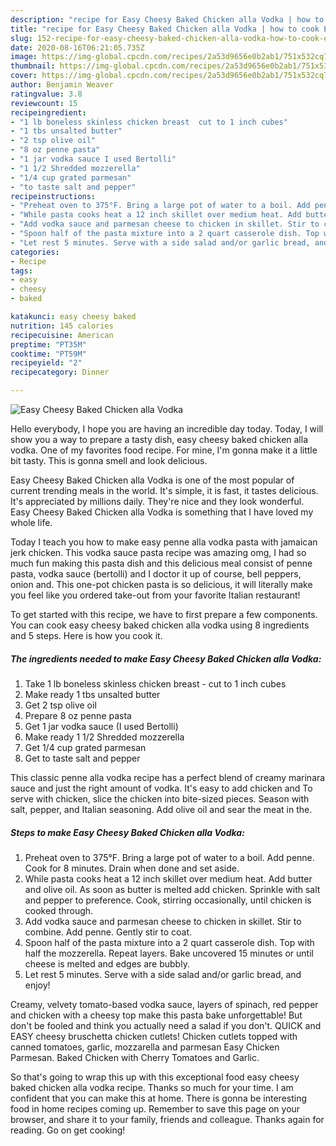 ```yaml
---
description: "recipe for Easy Cheesy Baked Chicken alla Vodka | how to cook Easy Cheesy Baked Chicken alla Vodka"
title: "recipe for Easy Cheesy Baked Chicken alla Vodka | how to cook Easy Cheesy Baked Chicken alla Vodka"
slug: 152-recipe-for-easy-cheesy-baked-chicken-alla-vodka-how-to-cook-easy-cheesy-baked-chicken-alla-vodka
date: 2020-08-16T06:21:05.735Z
image: https://img-global.cpcdn.com/recipes/2a53d9656e0b2ab1/751x532cq70/easy-cheesy-baked-chicken-alla-vodka-recipe-main-photo.jpg
thumbnail: https://img-global.cpcdn.com/recipes/2a53d9656e0b2ab1/751x532cq70/easy-cheesy-baked-chicken-alla-vodka-recipe-main-photo.jpg
cover: https://img-global.cpcdn.com/recipes/2a53d9656e0b2ab1/751x532cq70/easy-cheesy-baked-chicken-alla-vodka-recipe-main-photo.jpg
author: Benjamin Weaver
ratingvalue: 3.8
reviewcount: 15
recipeingredient:
- "1 lb boneless skinless chicken breast  cut to 1 inch cubes"
- "1 tbs unsalted butter"
- "2 tsp olive oil"
- "8 oz penne pasta"
- "1 jar vodka sauce I used Bertolli"
- "1 1/2 Shredded mozzerella"
- "1/4 cup grated parmesan"
- "to taste salt and pepper"
recipeinstructions:
- "Preheat oven to 375°F. Bring a large pot of water to a boil. Add penne. Cook for 8 minutes. Drain when done and set aside."
- "While pasta cooks heat a 12 inch skillet over medium heat. Add butter and olive oil. As soon as butter is melted add chicken. Sprinkle with salt and pepper to preference. Cook, stirring occasionally, until chicken is cooked through."
- "Add vodka sauce and parmesan cheese to chicken in skillet. Stir to combine. Add penne. Gently stir to coat."
- "Spoon half of the pasta mixture into a 2 quart casserole dish. Top with half the mozzerella. Repeat layers. Bake uncovered 15 minutes or until cheese is melted and edges are bubbly."
- "Let rest 5 minutes. Serve with a side salad and/or garlic bread, and enjoy!"
categories:
- Recipe
tags:
- easy
- cheesy
- baked

katakunci: easy cheesy baked 
nutrition: 145 calories
recipecuisine: American
preptime: "PT35M"
cooktime: "PT59M"
recipeyield: "2"
recipecategory: Dinner

---
```



![Easy Cheesy Baked Chicken alla Vodka](https://img-global.cpcdn.com/recipes/2a53d9656e0b2ab1/751x532cq70/easy-cheesy-baked-chicken-alla-vodka-recipe-main-photo.jpg)

Hello everybody, I hope you are having an incredible day today. Today, I will show you a way to prepare a tasty dish, easy cheesy baked chicken alla vodka. One of my favorites food recipe. For mine, I'm gonna make it a little bit tasty. This is gonna smell and look delicious.

Easy Cheesy Baked Chicken alla Vodka is one of the most popular of current trending meals in the world. It's simple, it is fast, it tastes delicious. It's appreciated by millions daily. They're nice and they look wonderful. Easy Cheesy Baked Chicken alla Vodka is something that I have loved my whole life.

Today I teach you how to make easy penne alla vodka pasta with jamaican jerk chicken. This vodka sauce pasta recipe was amazing omg, I had so much fun making this pasta dish and this delicious meal consist of penne pasta, vodka sauce (bertolli) and I doctor it up of course, bell peppers, onion and. This one-pot chicken pasta is so delicious, it will literally make you feel like you ordered take-out from your favorite Italian restaurant!


To get started with this recipe, we have to first prepare a few components. You can cook easy cheesy baked chicken alla vodka using 8 ingredients and 5 steps. Here is how you cook it.

<!--inarticleads1-->

##### The ingredients needed to make Easy Cheesy Baked Chicken alla Vodka:

1. Take 1 lb boneless skinless chicken breast - cut to 1 inch cubes
1. Make ready 1 tbs unsalted butter
1. Get 2 tsp olive oil
1. Prepare 8 oz penne pasta
1. Get 1 jar vodka sauce (I used Bertolli)
1. Make ready 1 1/2 Shredded mozzerella
1. Get 1/4 cup grated parmesan
1. Get to taste salt and pepper


This classic penne alla vodka recipe has a perfect blend of creamy marinara sauce and just the right amount of vodka. It&#39;s easy to add chicken and To serve with chicken, slice the chicken into bite-sized pieces. Season with salt, pepper, and Italian seasoning. Add olive oil and sear the meat in the. 

<!--inarticleads2-->

##### Steps to make Easy Cheesy Baked Chicken alla Vodka:

1. Preheat oven to 375°F. Bring a large pot of water to a boil. Add penne. Cook for 8 minutes. Drain when done and set aside.
1. While pasta cooks heat a 12 inch skillet over medium heat. Add butter and olive oil. As soon as butter is melted add chicken. Sprinkle with salt and pepper to preference. Cook, stirring occasionally, until chicken is cooked through.
1. Add vodka sauce and parmesan cheese to chicken in skillet. Stir to combine. Add penne. Gently stir to coat.
1. Spoon half of the pasta mixture into a 2 quart casserole dish. Top with half the mozzerella. Repeat layers. Bake uncovered 15 minutes or until cheese is melted and edges are bubbly.
1. Let rest 5 minutes. Serve with a side salad and/or garlic bread, and enjoy!


Creamy, velvety tomato-based vodka sauce, layers of spinach, red pepper and chicken with a cheesy top make this pasta bake unforgettable! But don&#39;t be fooled and think you actually need a salad if you don&#39;t. QUICK and EASY cheesy bruschetta chicken cutlets! Chicken cutlets topped with canned tomatoes, garlic, mozzarella and parmesan Easy Chicken Parmesan. Baked Chicken with Cherry Tomatoes and Garlic. 

So that's going to wrap this up with this exceptional food easy cheesy baked chicken alla vodka recipe. Thanks so much for your time. I am confident that you can make this at home. There is gonna be interesting food in home recipes coming up. Remember to save this page on your browser, and share it to your family, friends and colleague. Thanks again for reading. Go on get cooking!
